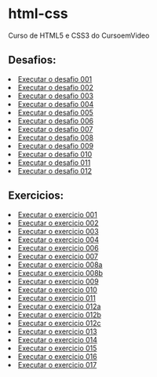 # html-css
 Curso de HTML5 e CSS3 do CursoemVideo

<h2>Desafios:</h2>

  <li><a href="https://eduardacandido.github.io/html-css/desafios/des001/">Executar o desafio 001</a>
  <li><a href="https://eduardacandido.github.io/html-css/desafios/des002/">Executar o desafio 002</a>
  <li><a href="https://eduardacandido.github.io/html-css/desafios/des003/">Executar o desafio 003</a>
  <li><a href="https://eduardacandido.github.io/html-css/desafios/des004/">Executar o desafio 004</a>
  <li><a href="https://eduardacandido.github.io/html-css/desafios/des005/">Executar o desafio 005</a>
  <li><a href="https://eduardacandido.github.io/html-css/desafios/des006/">Executar o desafio 006</a>
  <li><a href="https://eduardacandido.github.io/html-css/desafios/des007/">Executar o desafio 007</a>
  <li><a href="https://eduardacandido.github.io/html-css/desafios/des008/">Executar o desafio 008</a>
  <li><a href="https://eduardacandido.github.io/html-css/desafios/des009/">Executar o desafio 009</a>
  <li><a href="https://eduardacandido.github.io/html-css/desafios/des010/">Executar o desafio 010</a>
  <li><a href="https://eduardacandido.github.io/html-css/desafios/des011/">Executar o desafio 011</a>
  <li><a href="https://eduardacandido.github.io/html-css/desafios/des012/">Executar o desafio 012</a>

<h2>Exercicios:</h2>

  <li><a href="https://eduardacandido.github.io/html-css/exercicios/ex001/">Executar o exercicio 001</a>
  <li><a href="https://eduardacandido.github.io/html-css/exercicios/ex002/">Executar o exercicio 002</a>
  <li><a href="https://eduardacandido.github.io/html-css/exercicios/ex003/">Executar o exercicio 003</a>
  <li><a href="https://eduardacandido.github.io/html-css/exercicios/ex004/">Executar o exercicio 004</a>
  <li><a href="https://eduardacandido.github.io/html-css/exercicios/ex006/">Executar o exercicio 006</a>
  <li><a href="https://eduardacandido.github.io/html-css/exercicios/ex007/">Executar o exercicio 007</a>
  <li><a href="https://eduardacandido.github.io/html-css/exercicios/ex008/">Executar o exercicio 008a</a>
  <li><a href="https://eduardacandido.github.io/html-css/exercicios/ex008b/">Executar o exercicio 008b</a>
  <li><a href="https://eduardacandido.github.io/html-css/exercicios/ex009/">Executar o exercicio 009</a>
  <li><a href="https://eduardacandido.github.io/html-css/exercicios/ex010/">Executar o exercicio 010</a>
  <li><a href="https://eduardacandido.github.io/html-css/exercicios/ex011/">Executar o exercicio 011</a>
  <li><a href="https://eduardacandido.github.io/html-css/exercicios/ex012a/">Executar o exercicio 012a</a>
  <li><a href="https://eduardacandido.github.io/html-css/exercicios/ex012b/">Executar o exercicio 012b</a>
  <li><a href="https://eduardacandido.github.io/html-css/exercicios/ex012c/">Executar o exercicio 012c</a>
  <li><a href="https://eduardacandido.github.io/html-css/exercicios/ex013/">Executar o exercicio 013</a>
  <li><a href="https://eduardacandido.github.io/html-css/exercicios/ex014/">Executar o exercicio 014</a>
  <li><a href="https://eduardacandido.github.io/html-css/exercicios/ex015/">Executar o exercicio 015</a>
  <li><a href="https://eduardacandido.github.io/html-css/exercicios/ex016/">Executar o exercicio 016</a>
  <li><a href="https://eduardacandido.github.io/html-css/exercicios/ex017/">Executar o exercicio 017</a>